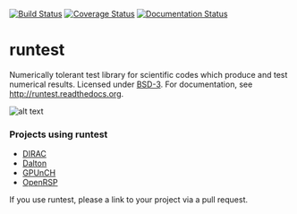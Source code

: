 [![Build Status](https://travis-ci.org/bast/runtest.svg?branch=master)](https://travis-ci.org/bast/runtest/builds)
[![Coverage Status](https://coveralls.io/repos/bast/runtest/badge.png?branch=master)](https://coveralls.io/r/bast/runtest?branch=master)
[![Documentation Status](https://readthedocs.org/projects/runtest/badge/?version=latest)](http://runtest.readthedocs.org)


# runtest

Numerically tolerant test library for scientific
codes which produce and test numerical results.
Licensed under [BSD-3](../master/LICENSE).
For documentation, see http://runtest.readthedocs.org.

![alt text](https://github.com/bast/runtest/raw/master/img/xanathar.jpg "Xanathar")


### Projects using runtest

- [DIRAC](http://diracprogram.org)
- [Dalton](http://daltonprogram.org)
- [GPUnCH](http://gpunch.org)
- [OpenRSP](http://openrsp.org)

If you use runtest, please a link to your project via a pull request.
